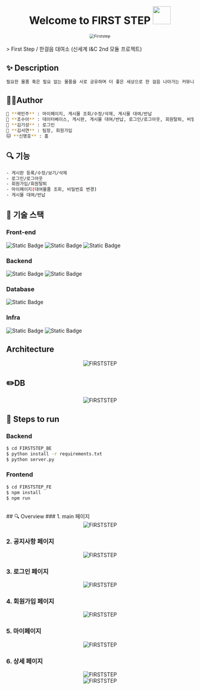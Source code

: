 <h1 align="center">Welcome to FIRST STEP <img src="https://raw.githubusercontent.com/MartinHeinz/MartinHeinz/master/wave.gif" width="48px"></h1>
<p>
</p>
<center>
    <img src="./readMesrc/logo.png" alt="Firststep" style="zoom:76%;" align="center"/>
</center>
<br>
> First Step / 한걸음 대여소 (신세계 I&C 2nd 모듈 프로젝트)<br>

## ✨ Description
```sh
필요한 물폼 혹은 필요 없는 물품을 서로 공유하며 더 좋은 세상으로 한 걸음 나아가는 커뮤니티
```
## 🤼‍♂️Author
```sh
🐯 **곽민주** : 마이페이지, 게시물 조회/수정/삭제, 게시물 대여/반납
🐉 **조수아** : 데이터베이스, 게시판, 게시물 대여/반납, 로그인/로그아웃, 회원탈퇴, 비밀번호 변경
🐺 **김기성** : 로그인
🐶 **김서연** : 팀장, 회원가입
🐱 **신명호** : 홈
```

## 🔍 기능
```sh
- 게시판 등록/수정/보기/삭제
- 로그인/로그아웃
- 회원가입/회원탈퇴
- 마이페이지(대여물품 조회, 비밀번호 변경)
- 게시물 대여/반납
```
## 🔧 기술 스택
### Front-end
![Static Badge](https://img.shields.io/badge/React-%2361DAFB?logo=react&logoColor=white)
![Static Badge](https://img.shields.io/badge/HTML5-%23E34F26?logo=html5&logoColor=white)
![Static Badge](https://img.shields.io/badge/CSS3-%231572B6?logo=css3&logoColor=white)
### Backend
![Static Badge](https://img.shields.io/badge/Python3-3776AB?logo=Python&logoColor=%23FFFFFF) ![Static Badge](https://img.shields.io/badge/Flask-000000?logo=Flask&logoColor=%23FFFFFF)
### Database
![Static Badge](https://img.shields.io/badge/MySQL-%234479A1?logo=mysql&logoColor=white)
### Infra
![Static Badge](https://img.shields.io/badge/Docker-%232496ED?logo=docker&logoColor=white)
![Static Badge](https://img.shields.io/badge/Kubernetes-%23326CE5?logo=kubernetes&logoColor=white)

## Architecture
<center>
    <img src="./architecture.png" alt="FIRSTSTEP"/>    
</center>

## ✏️DB
<center>
    <img src="./db.png" alt="FIRSTSTEP"/>    
</center>

## 🏃 Steps to run

### Backend

```bash
$ cd FIRSTSTEP_BE
$ python install -r requirements.txt
$ python server.py
```

### Frontend

```bash
$ cd FIRSTSTEP_FE
$ npm install
$ npm run
```

<br>
## 🔍 Overview
### 1. main 페이지
<center>
    <img src="./readMesrc/mainPage.png" alt="FIRSTSTEP"/>    
</center>

### 2. 공지사항 페이지
<center>
    <img src="./readMesrc/noticePage.png" alt="FIRSTSTEP"/>    
</center>

### 3. 로그인 페이지
<center>
    <img src="./readMesrc/loginPage.png" alt="FIRSTSTEP"/>    
</center>

### 4. 회원가입 페이지
<center>
    <img src="./readMesrc/signupPage.png" alt="FIRSTSTEP"/>    
</center>

### 5. 마이페이지
<center>
    <img src="./readMesrc/myPage.png" alt="FIRSTSTEP"/>    
</center>

### 6. 상세 페이지
<center>
    <img src="./readMesrc/detailPage.png" alt="FIRSTSTEP"/>    
</center>
<center>
    <img src="./readMesrc/detail2Page.png" alt="FIRSTSTEP"/>    
</center>
<br>